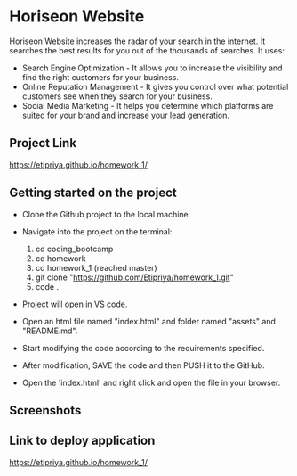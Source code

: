 # Horiseon Website

Horiseon Website increases the radar of your search in the internet. It searches the best results for you out of the thousands of searches. It uses:

- Search Engine Optimization - It allows you to increase the visibility and find the right customers for your business.
- Online Reputation Management - It gives you control over what potential customers see when they search for your business.
- Social Media Marketing - It helps you determine which platforms are suited for your brand and increase your lead generation.

## Project Link

https://etipriya.github.io/homework_1/

## Getting started on the project

- Clone the Github project to the local machine.
- Navigate into the project on the terminal:

  1. cd coding_bootcamp
  2. cd homework
  3. cd homework_1 (reached master)
  4. git clone "https://github.com/Etipriya/homework_1.git"
  5. code .

- Project will open in VS code.
- Open an html file named "index.html" and folder named "assets" and "README.md".
- Start modifying the code according to the requirements specified.
- After modification, SAVE the code and then PUSH it to the GitHub.
- Open the 'index.html' and right click and open the file in your browser.

## Screenshots

## Link to deploy application

https://etipriya.github.io/homework_1/
